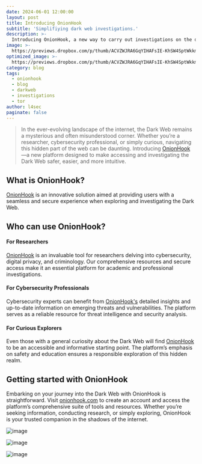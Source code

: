 ```yaml
---
date: 2024-06-01 12:00:00
layout: post
title: Introducing OnionHook
subtitle: 'Simplifiying dark web investigations.'
description: >-
  Introducing OnionHook, a new way to carry out investigations on the darkweb
image: >-
  https://previews.dropbox.com/p/thumb/ACVZWJRA6GqYIHAFsIE-KhSW4SptWkkmhgCToJo5EwMAmI8Ip2EYsjGHzXx_ND_nkFHTULPFri62k_q00bKkCuCHPqnuo7u3Nvn3p1FG9_P8fndLuM7jhvOXLcEC0OvRq0deexZXVZbceFvnX1p0PFZ5qhO3tQ6IKC9JY1psPGCjZOOR8NYhd3aYikn4qMRq54wpGMsmtdnI7aFSp7CzFxK623ZSEcll7BK-O60K85fF9kYRPdZWGkvVYPYe6LqZL3Q5Mkvu1STAIXcB7Uukv9GHx4PWHmaHdIt14FKXzGNfFtWiyiXiyAWXhWJKPWQSnZ_reCHJ631Pb9HYJfV1vNeByl4uSk3JRMQcKd--NCjomg/p.png
optimized_image: >-
  https://previews.dropbox.com/p/thumb/ACVZWJRA6GqYIHAFsIE-KhSW4SptWkkmhgCToJo5EwMAmI8Ip2EYsjGHzXx_ND_nkFHTULPFri62k_q00bKkCuCHPqnuo7u3Nvn3p1FG9_P8fndLuM7jhvOXLcEC0OvRq0deexZXVZbceFvnX1p0PFZ5qhO3tQ6IKC9JY1psPGCjZOOR8NYhd3aYikn4qMRq54wpGMsmtdnI7aFSp7CzFxK623ZSEcll7BK-O60K85fF9kYRPdZWGkvVYPYe6LqZL3Q5Mkvu1STAIXcB7Uukv9GHx4PWHmaHdIt14FKXzGNfFtWiyiXiyAWXhWJKPWQSnZ_reCHJ631Pb9HYJfV1vNeByl4uSk3JRMQcKd--NCjomg/p.png
category: blog
tags:
  - onionhook
  - blog
  - darkweb
  - investigations
  - tor
author: l4sec
paginate: false
---
```


> In the ever-evolving landscape of the internet, the Dark Web remains a mysterious and often misunderstood corner. Whether you’re a researcher, cybersecurity professional, or simply curious, navigating this hidden part of the web can be daunting. Introducing <a href="https://onionhook.com">OnionHook</a> —a new platform designed to make accessing and investigating the Dark Web safer, easier, and more intuitive.


## What is OnionHook?
[OnionHook](https://onionhook.com) is an innovative solution aimed at providing users with a seamless and secure experience when exploring and investigating the Dark Web.


## Who can use OnionHook?
#### For Researchers
[OnionHook](https://onionhook.com) is an invaluable tool for researchers delving into cybersecurity, digital privacy, and criminology. Our comprehensive resources and secure access make it an essential platform for academic and professional investigations.

#### For Cybersecurity Professionals
Cybersecurity experts can benefit from [OnionHook's](https://onionhook.com) detailed insights and up-to-date information on emerging threats and vulnerabilities. The platform serves as a reliable resource for threat intelligence and security analysis.

#### For Curious Explorers
Even those with a general curiosity about the Dark Web will find [OnionHook](https://onionhook.com) to be an accessible and informative starting point. The platform’s emphasis on safety and education ensures a responsible exploration of this hidden realm.


## Getting started with OnionHook
Embarking on your journey into the Dark Web with OnionHook is straightforward. Visit [onionhook.com](https://onionhook.com) to create an account and access the platform’s comprehensive suite of tools and resources. Whether you’re seeking information, conducting research, or simply exploring, OnionHook is your trusted companion in the shadows of the internet.

![image](https://media.licdn.com/dms/image/D4D22AQE4CQVXH-C8cQ/feedshare-shrink_800/0/1717523930755?e=1723075200&v=beta&t=Ve14SQoEqcZR5LAypixTRYGpVM7tTYff0VUKc1yozSE "OnionHook image") 

![image](https://media.licdn.com/dms/image/D4D22AQGOtK2PcTew_Q/feedshare-shrink_800/0/1717523928678?e=1723075200&v=beta&t=20JKDMkZQz6UPk7QVFHFCVPWYuV3Y7zNVJgKTT6bL5g "OnionHook image") 

![image](https://media.licdn.com/dms/image/D4D22AQFpzHuH5UP5PA/feedshare-shrink_800/0/1717523928688?e=1723075200&v=beta&t=vxntUB7Ns35f6RnkJEXex12yTIxinUhHv8UTiXSZrsw "OnionHook image") 



